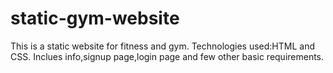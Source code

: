 # static-gym-website
This is a static website for fitness and gym.
Technologies used:HTML and CSS.
Inclues info,signup page,login page and few other basic requirements.
